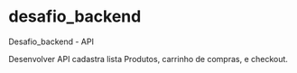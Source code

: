 # desafio_backend
Desafio_backend - API


Desenvolver API cadastra lista Produtos, carrinho de compras, e checkout. 
